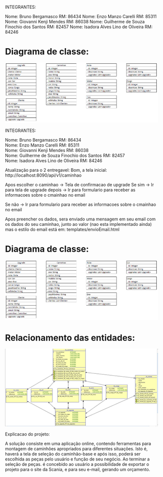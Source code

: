 INTEGRANTES:

Nome: Bruno Bergamasco RM: 86434
Nome: Enzo Manzo Carelli RM: 85311
Nome: Giovanni Kenji Mendes RM: 86038
Nome: Guilherme de Souza Finochio dos Santos RM: 82457
Nome: Isadora Alves Lino de Oliveira RM: 84246

<h1>Diagrama de classe:</h1>

<img src="https://github.com/bergabruno/challenge-ms/blob/b603545fe9e5eef9f5e965d653a7c6de14839194/classe.png" alt="some text">

INTEGRANTES:

Nome: Bruno Bergamasco RM: 86434
<br>
Nome: Enzo Manzo Carelli RM: 85311
<br>
Nome: Giovanni Kenji Mendes RM: 86038
<br>
Nome: Guilherme de Souza Finochio dos Santos RM: 82457
<br>
Nome: Isadora Alves Lino de Oliveira RM: 84246
<br>


Atualização para o 2 entregavel:
Bom, a tela inicial:
http://localhost:8090/api/v1/caminhao

Apos escolher o caminhao -> 
Tela de confirmacao de upgrade 
Se sim -> 
Ir para tela de upgrade
depois ->
Ir para formulario para receber as informacoes sobre o cmainhao no email

Se não ->
Ir para formulario para receber as informacoes sobre o cmainhao no email

Apos preencher os dados, sera enviado uma mensagem em seu email com os dados do seu caminhao, junto ao valor (nao esta implementado ainda)
mas o estilo do email está em: templates/envioEmail.html







<h1>Diagrama de classe:</h1>

<img src="https://github.com/bergabruno/challenge-ms/blob/b603545fe9e5eef9f5e965d653a7c6de14839194/classe.png" alt="some text">

<h1>Relacionamento das entidades:</h1>
<img src="https://github.com/bergabruno/challenge-ms/blob/4c1e6f8ab348e8d5d1dddae61cdf8ee1b5b57bfc/relacionamento_bd.jpeg" alt= "some text">


Explicacao do projeto:
<p>
A solução consiste em uma aplicação online, contendo ferramentas para montagem de caminhões apropriados para diferentes situações. Isto é, haverá a tela de seleção do caminhão-base e após isso, poderá ser escolhida as peças pelo usuário e função de seu negócio. 
Ao terminar a seleção de peças. é concebido ao usuário a possibilidade de exportar o projeto para o site da Scania, e para seu e-mail, gerando um orçamento.

</p>
